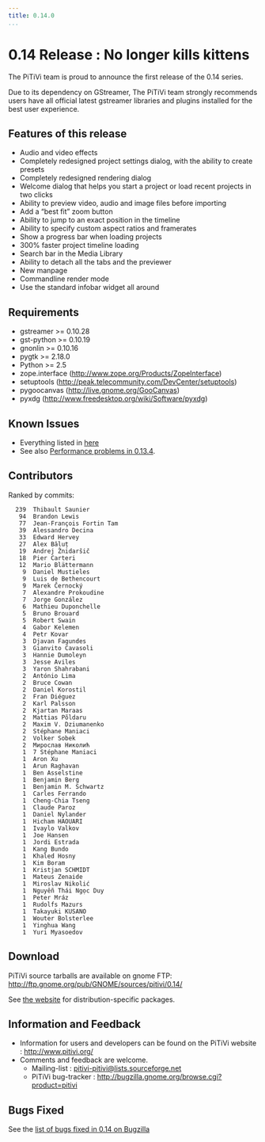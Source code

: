 ```yaml
---
title: 0.14.0
...
```


# 0.14 Release : **No longer kills kittens**

The PiTiVi team is proud to announce the first release of the 0.14
series.

Due to its dependency on GStreamer, The PiTiVi team strongly recommends
users have all official latest gstreamer libraries and plugins installed
for the best user experience.

## Features of this release

-   Audio and video effects
-   Completely redesigned project settings dialog, with the ability to
    create presets
-   Completely redesigned rendering dialog
-   Welcome dialog that helps you start a project or load recent
    projects in two clicks
-   Ability to preview video, audio and image files before importing
-   Add a “best fit” zoom button
-   Ability to jump to an exact position in the timeline
-   Ability to specify custom aspect ratios and framerates
-   Show a progress bar when loading projects
-   300% faster project timeline loading
-   Search bar in the Media Library
-   Ability to detach all the tabs and the previewer
-   New manpage
-   Commandline render mode
-   Use the standard infobar widget all around

## Requirements

-   gstreamer &gt;= 0.10.28
-   gst-python &gt;= 0.10.19
-   gnonlin &gt;= 0.10.16
-   pygtk &gt;= 2.18.0
-   Python &gt;= 2.5
-   zope.interface (http://www.zope.org/Products/ZopeInterface)
-   setuptools (http://peak.telecommunity.com/DevCenter/setuptools)
-   pygoocanvas (http://live.gnome.org/GooCanvas)
-   pyxdg (http://www.freedesktop.org/wiki/Software/pyxdg)

## Known Issues

-   Everything listed in
    [here](https://bugzilla.gnome.org/buglist.cgi?query_format=advanced;bug_status=NEW;bug_status=ASSIGNED;bug_status=REOPENED;version=0.14;product=pitivi)
-   See also [Performance problems in
    0.13.4](Performance_problems_in_0.13.4.md).

## Contributors

Ranked by commits:

`  239  Thibault Saunier`\
`   94  Brandon Lewis`\
`   77  Jean-François Fortin Tam`\
`   39  Alessandro Decina`\
`   33  Edward Hervey`\
`   27  Alex Băluț`\
`   19  Andrej Žnidaršič`\
`   18  Pier Carteri`\
`   12  Mario Blättermann`\
`    9  Daniel Mustieles`\
`    9  Luis de Bethencourt`\
`    9  Marek Černocký`\
`    7  Alexandre Prokoudine`\
`    7  Jorge González`\
`    6  Mathieu Duponchelle`\
`    5  Bruno Brouard`\
`    5  Robert Swain`\
`    4  Gabor Kelemen`\
`    4  Petr Kovar`\
`    3  Djavan Fagundes`\
`    3  Gianvito Cavasoli`\
`    3  Hannie Dumoleyn`\
`    3  Jesse Aviles`\
`    3  Yaron Shahrabani`\
`    2  António Lima`\
`    2  Bruce Cowan`\
`    2  Daniel Korostil`\
`    2  Fran Diéguez`\
`    2  Karl Palsson`\
`    2  Kjartan Maraas`\
`    2  Mattias Põldaru`\
`    2  Maxim V. Dziumanenko`\
`    2  Stéphane Maniaci`\
`    2  Volker Sobek`\
`    2  Мирослав Николић`\
`    1  7 Stéphane Maniaci`\
`    1  Aron Xu`\
`    1  Arun Raghavan`\
`    1  Ben Asselstine`\
`    1  Benjamin Berg`\
`    1  Benjamin M. Schwartz`\
`    1  Carles Ferrando`\
`    1  Cheng-Chia Tseng`\
`    1  Claude Paroz`\
`    1  Daniel Nylander`\
`    1  Hicham HAOUARI`\
`    1  Ivaylo Valkov`\
`    1  Joe Hansen`\
`    1  Jordi Estrada`\
`    1  Kang Bundo`\
`    1  Khaled Hosny`\
`    1  Kim Boram`\
`    1  Kristjan SCHMIDT`\
`    1  Mateus Zenaide`\
`    1  Miroslav Nikolić`\
`    1  Nguyễn Thái Ngọc Duy`\
`    1  Peter Mráz`\
`    1  Rudolfs Mazurs`\
`    1  Takayuki KUSANO`\
`    1  Wouter Bolsterlee`\
`    1  Yinghua Wang`\
`    1  Yuri Myasoedov`

## Download

PiTiVi source tarballs are available on gnome FTP:
<http://ftp.gnome.org/pub/GNOME/sources/pitivi/0.14/>

See [the website](http://www.pitivi.org) for distribution-specific
packages.

## Information and Feedback

-   Information for users and developers can be found on the PiTiVi
    website : <http://www.pitivi.org/>
-   Comments and feedback are welcome.
    -   Mailing-list : pitivi-pitivi@lists.sourceforge.net
    -   PiTiVi bug-tracker :
        <http://bugzilla.gnome.org/browse.cgi?product=pitivi>

## Bugs Fixed

See the [list of bugs fixed in 0.14 on
Bugzilla](http://bugzilla.gnome.org/buglist.cgi?product=pitivi&target_milestone=0.14)
